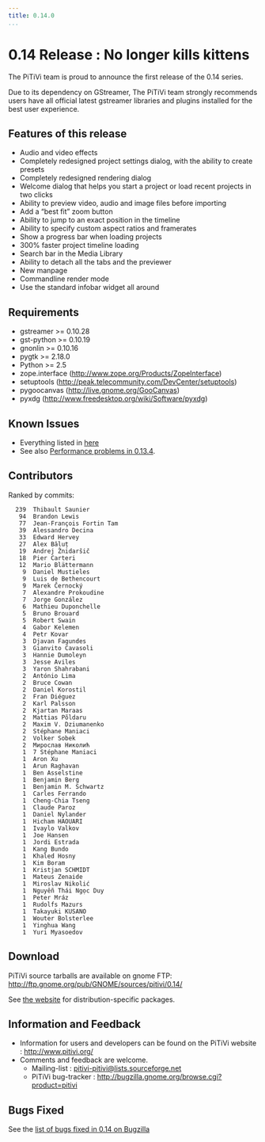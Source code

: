 ```yaml
---
title: 0.14.0
...
```


# 0.14 Release : **No longer kills kittens**

The PiTiVi team is proud to announce the first release of the 0.14
series.

Due to its dependency on GStreamer, The PiTiVi team strongly recommends
users have all official latest gstreamer libraries and plugins installed
for the best user experience.

## Features of this release

-   Audio and video effects
-   Completely redesigned project settings dialog, with the ability to
    create presets
-   Completely redesigned rendering dialog
-   Welcome dialog that helps you start a project or load recent
    projects in two clicks
-   Ability to preview video, audio and image files before importing
-   Add a “best fit” zoom button
-   Ability to jump to an exact position in the timeline
-   Ability to specify custom aspect ratios and framerates
-   Show a progress bar when loading projects
-   300% faster project timeline loading
-   Search bar in the Media Library
-   Ability to detach all the tabs and the previewer
-   New manpage
-   Commandline render mode
-   Use the standard infobar widget all around

## Requirements

-   gstreamer &gt;= 0.10.28
-   gst-python &gt;= 0.10.19
-   gnonlin &gt;= 0.10.16
-   pygtk &gt;= 2.18.0
-   Python &gt;= 2.5
-   zope.interface (http://www.zope.org/Products/ZopeInterface)
-   setuptools (http://peak.telecommunity.com/DevCenter/setuptools)
-   pygoocanvas (http://live.gnome.org/GooCanvas)
-   pyxdg (http://www.freedesktop.org/wiki/Software/pyxdg)

## Known Issues

-   Everything listed in
    [here](https://bugzilla.gnome.org/buglist.cgi?query_format=advanced;bug_status=NEW;bug_status=ASSIGNED;bug_status=REOPENED;version=0.14;product=pitivi)
-   See also [Performance problems in
    0.13.4](Performance_problems_in_0.13.4.md).

## Contributors

Ranked by commits:

`  239  Thibault Saunier`\
`   94  Brandon Lewis`\
`   77  Jean-François Fortin Tam`\
`   39  Alessandro Decina`\
`   33  Edward Hervey`\
`   27  Alex Băluț`\
`   19  Andrej Žnidaršič`\
`   18  Pier Carteri`\
`   12  Mario Blättermann`\
`    9  Daniel Mustieles`\
`    9  Luis de Bethencourt`\
`    9  Marek Černocký`\
`    7  Alexandre Prokoudine`\
`    7  Jorge González`\
`    6  Mathieu Duponchelle`\
`    5  Bruno Brouard`\
`    5  Robert Swain`\
`    4  Gabor Kelemen`\
`    4  Petr Kovar`\
`    3  Djavan Fagundes`\
`    3  Gianvito Cavasoli`\
`    3  Hannie Dumoleyn`\
`    3  Jesse Aviles`\
`    3  Yaron Shahrabani`\
`    2  António Lima`\
`    2  Bruce Cowan`\
`    2  Daniel Korostil`\
`    2  Fran Diéguez`\
`    2  Karl Palsson`\
`    2  Kjartan Maraas`\
`    2  Mattias Põldaru`\
`    2  Maxim V. Dziumanenko`\
`    2  Stéphane Maniaci`\
`    2  Volker Sobek`\
`    2  Мирослав Николић`\
`    1  7 Stéphane Maniaci`\
`    1  Aron Xu`\
`    1  Arun Raghavan`\
`    1  Ben Asselstine`\
`    1  Benjamin Berg`\
`    1  Benjamin M. Schwartz`\
`    1  Carles Ferrando`\
`    1  Cheng-Chia Tseng`\
`    1  Claude Paroz`\
`    1  Daniel Nylander`\
`    1  Hicham HAOUARI`\
`    1  Ivaylo Valkov`\
`    1  Joe Hansen`\
`    1  Jordi Estrada`\
`    1  Kang Bundo`\
`    1  Khaled Hosny`\
`    1  Kim Boram`\
`    1  Kristjan SCHMIDT`\
`    1  Mateus Zenaide`\
`    1  Miroslav Nikolić`\
`    1  Nguyễn Thái Ngọc Duy`\
`    1  Peter Mráz`\
`    1  Rudolfs Mazurs`\
`    1  Takayuki KUSANO`\
`    1  Wouter Bolsterlee`\
`    1  Yinghua Wang`\
`    1  Yuri Myasoedov`

## Download

PiTiVi source tarballs are available on gnome FTP:
<http://ftp.gnome.org/pub/GNOME/sources/pitivi/0.14/>

See [the website](http://www.pitivi.org) for distribution-specific
packages.

## Information and Feedback

-   Information for users and developers can be found on the PiTiVi
    website : <http://www.pitivi.org/>
-   Comments and feedback are welcome.
    -   Mailing-list : pitivi-pitivi@lists.sourceforge.net
    -   PiTiVi bug-tracker :
        <http://bugzilla.gnome.org/browse.cgi?product=pitivi>

## Bugs Fixed

See the [list of bugs fixed in 0.14 on
Bugzilla](http://bugzilla.gnome.org/buglist.cgi?product=pitivi&target_milestone=0.14)
